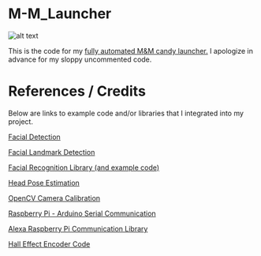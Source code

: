 # M-M_Launcher
![alt text](https://github.com/https://github.com/hamac2003/M-M_Launcher/cover.PNG "cover")

This is the code for my [fully automated M&M candy launcher.](https://youtu.be/hsGhCl0y1FY) I apologize in advance for my sloppy uncommented code.

# References / Credits
Below are links to example code and/or libraries that I integrated into my project.

[Facial Detection](https://www.pyimagesearch.com/2018/02/26/face-detection-with-opencv-and-deep-learning/)

[Facial Landmark Detection](https://www.pyimagesearch.com/2017/04/17/real-time-facial-landmark-detection-opencv-python-dlib/)

[Facial Recognition Library (and example code)](https://github.com/ageitgey/face_recognition)

[Head Pose Estimation](https://www.learnopencv.com/head-pose-estimation-using-opencv-and-dlib/)

[OpenCV Camera Calibration](https://opencv-python-tutroals.readthedocs.io/en/latest/py_tutorials/py_calib3d/py_calibration/py_calibration.html)

[Raspberry Pi - Arduino Serial Communication](https://roboticsbackend.com/raspberry-pi-arduino-serial-communication/)

[Alexa Raspberry Pi Communication Library](https://github.com/kakopappa/sinric)

[Hall Effect Encoder Code](https://www.youtube.com/watch?v=u2uJMJWsfsg)
